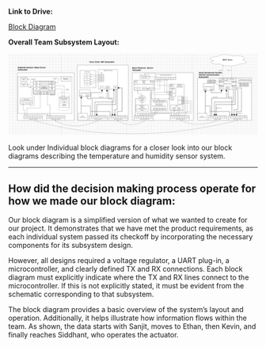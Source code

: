 **Link to Drive:**

[Block Diagram](https://drive.google.com/drive/folders/19I_488VRz9nsvQRNoa4jgeBesulI3tln?dmr=1&ec=wgc-drive-hero-goto)

**Overall Team Subsystem Layout:**

![Screenshot 2025-02-14 at 10 43 03 PM](Team_Block_Diagram.png)

Look under Individual block diagrams for a closer look into our block diagrams describing the temperature and humidity sensor system.

---
How did the decision making process operate for how we made our block diagram:
---

Our block diagram is a simplified version of what we wanted to create for our project. It demonstrates that we have met the product requirements, as each individual system passed its checkoff by incorporating the necessary components for its subsystem design.

However, all designs required a voltage regulator, a UART plug-in, a microcontroller, and clearly defined TX and RX connections. Each block diagram must explicitly indicate where the TX and RX lines connect to the microcontroller. If this is not explicitly stated, it must be evident from the schematic corresponding to that subsystem.

The block diagram provides a basic overview of the system’s layout and operation. Additionally, it helps illustrate how information flows within the team. As shown, the data starts with Sanjit, moves to Ethan, then Kevin, and finally reaches Siddhant, who operates the actuator.
